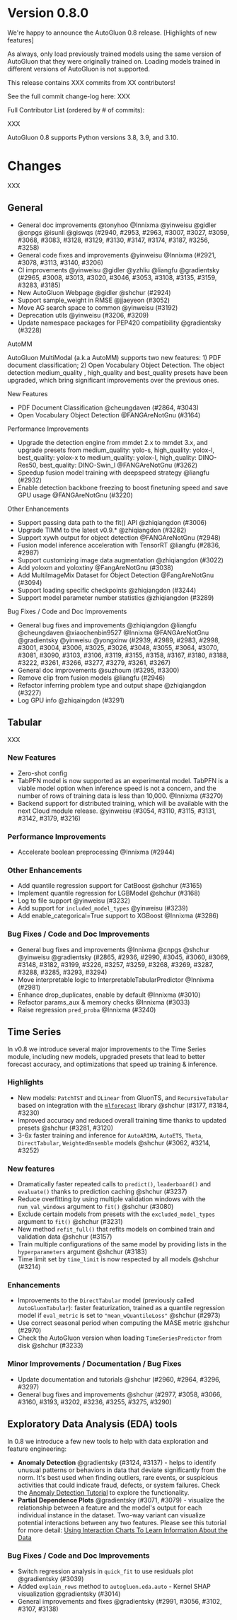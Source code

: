# Version 0.8.0
We're happy to announce the AutoGluon 0.8 release. [Highlights of new features]

As always, only load previously trained models using the same version of AutoGluon that they were originally trained on. Loading models trained in different versions of AutoGluon is not supported.

This release contains XXX commits from XX contributors!

See the full commit change-log here: XXX

Full Contributor List (ordered by # of commits):

XXX

AutoGluon 0.8 supports Python versions 3.8, 3.9, and 3.10.

# Changes
XXX

## General
* General doc improvements @tonyhoo @Innixma @yinweisu @gidler @cnpgs @isunli @giswqs (#2940, #2953, #2963, #3007, #3027, #3059, #3068, #3083, #3128, #3129, #3130, #3147, #3174, #3187, #3256, #3258)
* General code fixes and improvements @yinweisu @Innixma (#2921, #3078, #3113, #3140, #3206)
* CI improvements @yinweisu @gidler @yzhliu @liangfu @gradientsky (#2965, #3008, #3013, #3020, #3046, #3053, #3108, #3135, #3159, #3283, #3185)
* New AutoGluon Webpage @gidler @shchur (#2924)
* Support sample_weight in RMSE @jjaeyeon (#3052)
* Move AG search space to common @yinweisu (#3192)
* Deprecation utils @yinweisu (#3206, #3209)
* Update namespace packages for PEP420 compatibility @gradientsky (#3228)


AutoMM

AutoGluon MultiModal (a.k.a AutoMM) supports two new features: 1) PDF document classification; 2) Open Vocabulary Object Detection. The object detection medium_quality , high_quality and best_quality presets have been upgraded, which bring significant improvements over the previous ones.

New Features

* PDF Document Classification @cheungdaven (#2864, #3043)
* Open Vocabulary Object Detection @FANGAreNotGnu (#3164)

Performance Improvements

* Upgrade the detection engine from mmdet 2.x to mmdet 3.x, and upgrade presets from medium_quality: yolo-s, high_quality: yolox-l, best_quality: yolox-x to medium_quality: yolox-l, high_quality: DINO-Res50, best_quality: DINO-Swin_l  @FANGAreNotGnu (#3262)
* Speedup fusion model training with deepspeed strategy @liangfu (#2932)
* Enable detection backbone freezing to boost finetuning speed and save GPU usage @FANGAreNotGnu (#3220)

Other Enhancements

* Support passing data path to the fit() API @zhiqiangdon (#3006)
* Upgrade TIMM to the latest v0.9.* @zhiqiangdon (#3282)
* Support xywh output for object detection @FANGAreNotGnu (#2948)
* Fusion model inference acceleration with TensorRT @liangfu (#2836, #2987)
* Support customizing image data augmentation @zhiqiangdon (#3022)
* Add yoloxm and yoloxtiny @FangAreNotGnu (#3038)
* Add MultiImageMix Dataset for Object Detection @FangAreNotGnu (#3094)
* Support loading specific checkpoints @zhiqiangdon (#3244)
* Support model parameter number statistics @zhiqiangdon (#3289)

Bug Fixes / Code and Doc Improvements

* General bug fixes and improvements @zhiqiangdon @liangfu @cheungdaven @xiaochenbin9527 @Innixma @FANGAreNotGnu @gradientsky @yinweisu @yongxinw (#2939, #2989,  #2983, #2998, #3001, #3004, #3006, #3025, #3026, #3048, #3055, #3064, #3070, #3081, #3090, #3103, #3106, #3119, #3155, #3158, #3167, #3180, #3188, #3222, #3261, #3266, #3277, #3279, #3261, #3267)
* General doc improvements @suzhoum (#3295, #3300)
* Remove clip from fusion models @liangfu (#2946)
* Refactor inferring problem type and output shape @zhiqiangdon (#3227)
* Log GPU info @zhiqaingdon (#3291)


## Tabular
XXX
### New Features
* Zero-shot config
* TabPFN model is now supported as an experimental model. TabPFN is a viable model option when inference speed is not a concern, and the number of rows of training data is less than 10,000. @Innixma (#3270)
* Backend support for distributed training, which will be available with the next Cloud module release. @yinweisu (#3054, #3110, #3115, #3131, #3142, #3179, #3216)
### Performance Improvements
* Accelerate boolean preprocessing @Innixma (#2944)
### Other Enhancements
* Add quantile regression support for CatBoost @shchur (#3165)
* Implement quantile regression for LGBModel @shchur (#3168)
* Log to file support @yinweisu (#3232)
* Add support for `included_model_types` @yinweisu (#3239)
* Add enable_categorical=True support to XGBoost @Innixma (#3286)
### Bug Fixes / Code and Doc Improvements
* General bug fixes and improvements @Innixma @cnpgs @shchur @yinweisu @gradientsky (#2865, #2936, #2990, #3045, #3060, #3069, #3148, #3182, #3199, #3226, #3257, #3259, #3268, #3269, #3287, #3288, #3285, #3293, #3294)
* Move interpretable logic to InterpretableTabularPredictor @Innixma (#2981)
* Enhance drop_duplicates, enable by default @Innixma (#3010)
* Refactor params_aux & memory checks @Innixma (#3033)
* Raise regression `pred_proba` @Innixma (#3240)


## Time Series
In v0.8 we introduce several major improvements to the Time Series module, including new models, upgraded presets that lead to better forecast accuracy, and optimizations that speed up training & inference.

### Highlights
- New models: `PatchTST` and `DLinear` from GluonTS, and `RecursiveTabular` based on integration with the [`mlforecast`](https://github.com/Nixtla/mlforecast) library @shchur (#3177, #3184, #3230)
- Improved accuracy and reduced overall training time thanks to updated presets @shchur (#3281, #3120)
- 3-6x faster training and inference for `AutoARIMA`, `AutoETS`, `Theta`, `DirectTabular`, `WeightedEnsemble` models @shchur (#3062, #3214, #3252)

### New features
- Dramatically faster repeated calls to `predict()`, `leaderboard()` and `evaluate()` thanks to prediction caching @shchur (#3237)
- Reduce overfitting by using multiple validation windows with the `num_val_windows` argument to `fit()` @shchur (#3080)
- Exclude certain models from presets with the `excluded_model_types` argument to `fit()` @shchur (#3231)
- New method `refit_full()` that refits models on combined train and validation data @shchur (#3157)
- Train multiple configurations of the same model by providing lists in the `hyperparameters` argument @shchur (#3183)
- Time limit set by `time_limit` is now respected by all models @shchur (#3214)

### Enhancements
- Improvements to the `DirectTabular` model (previously called `AutoGluonTabular`): faster featurization, trained as a quantile regression model if `eval_metric` is set to `"mean_wQuantileLoss"` @shchur (#2973)
- Use correct seasonal period when computing the MASE metric @shchur (#2970)
- Check the AutoGluon version when loading `TimeSeriesPredictor` from disk @shchur (#3233)

### Minor Improvements / Documentation / Bug Fixes
* Update documentation and tutorials @shchur (#2960, #2964, #3296, #3297)
* General bug fixes and improvements @shchur (#2977, #3058, #3066, #3160, #3193, #3202, #3236, #3255, #3275, #3290)

## Exploratory Data Analysis (EDA) tools
In 0.8 we introduce a few new tools to help with data exploration and feature engineering:
* **Anomaly Detection** @gradientsky (#3124, #3137) - helps to identify unusual patterns or behaviors in data that deviate significantly from the norm.  It's best used when finding outliers, rare events, or suspicious activities that could indicate fraud, defects, or system failures. Check the [Anomaly Detection Tutorial](https://auto.gluon.ai/stable/tutorials/eda/eda-auto-anomaly-detection.html) to explore the functionality.
* **Partial Dependence Plots** @gradientsky (#3071, #3079) -  visualize the relationship between a feature and the model's output for each individual instance in the dataset. Two-way variant can visualize potential interactions between any two features. Please see this tutorial for more detail: [Using Interaction Charts To Learn Information About the Data](https://auto.gluon.ai/stable/tutorials/eda/eda-auto-analyze-interaction.html#using-interaction-charts-to-learn-information-about-the-data)
### Bug Fixes / Code and Doc Improvements
* Switch regression analysis in `quick_fit` to use residuals plot @gradientsky (#3039)
* Added `explain_rows` method to `autogluon.eda.auto` - Kernel SHAP visualization @gradientsky (#3014)
* General improvements and fixes @gradientsky (#2991, #3056, #3102, #3107, #3138)
